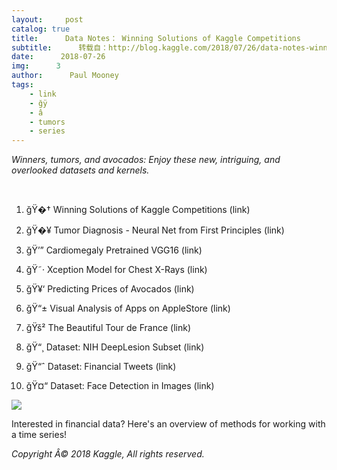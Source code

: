 ```yaml
---
layout:     post
catalog: true
title:      Data Notes： Winning Solutions of Kaggle Competitions
subtitle:      转载自：http://blog.kaggle.com/2018/07/26/data-notes-winning-solutions-of-kaggle-competitions/
date:      2018-07-26
img:      3
author:      Paul Mooney
tags:
    - link
    - ğÿ
    - â
    - tumors
    - series
---
```


*Winners, tumors, and avocados: Enjoy these new, intriguing, and overlooked datasets and kernels.*

 

1. ğŸ�† Winning Solutions of Kaggle Competitions (link)

2. ğŸ�¥ Tumor Diagnosis - Neural Net from First Principles (link)

3. ğŸ’” Cardiomegaly Pretrained VGG16 (link)

4. ğŸ˜· Xception Model for Chest X-Rays (link)

5. ğŸ¥‘ Predicting Prices of Avocados (link)

6. ğŸ“± Visual Analysis of Apps on AppleStore (link)

7. ğŸš² The Beautiful Tour de France (link)

8. ğŸ“¸ Dataset: NIH DeepLesion Subset (link)

9. ğŸ“ˆ Dataset: Financial Tweets (link)

10. ğŸ¤“ Dataset: Face Detection in Images (link)

![](http://s5047.pcdn.co/wp-content/uploads/2018/07/Screen-Shot-2018-07-27-at-3.49.46-PM-300x226.png)


Interested in financial data? Here's an overview of methods for working with a time series!

*Copyright Â© 2018 Kaggle, All rights reserved.*
